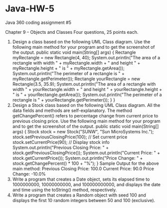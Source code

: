 # Java-HW-5
Java 360 coding assignment #5

Chapter 9 – Objects and Classes
Four questions, 25 points each.
1. Design a class based on the following UML Class diagram.
Use the following main method for your program and to get the screenshot of the
output.
 public static void main(String[] args) {
 Rectangle myRectangle = new Rectangle(4, 40);
 System.out.println("The area of a rectangle with width " +
myRectangle.width + " and height " +
 myRectangle.height + " is " +
 myRectangle.getArea());
 System.out.println("The perimeter of a rectangle is " +
 myRectangle.getPerimeter());
 Rectangle yourRectangle = new Rectangle(3.5, 35.9);
 System.out.println("The area of a rectangle with width " +
 yourRectangle.width + " and height " +
 yourRectangle.height + " is " +
 yourRectangle.getArea());
 System.out.println("The perimeter of a rectangle is " +
 yourRectangle.getPerimeter());
 }
}
2. Design a Stock class based on the following UML Class diagram. All the data fields
and methods are self-explanatory. The method getChangePercent() refers to
percentage change from current price to previous closing price.
Use the following main method for your program and to get the screenshot of the
output.
 public static void main(String[] args) {
 Stock stock = new Stock("SUNW", "Sun MicroSystems Inc.");
 stock.setPreviousClosingPrice(100);
 // Set current price
 stock.setCurrentPrice(90);
 // Display stock info
 System.out.println("Previous Closing Price: " +
 stock.getPreviousClosingPrice());
 System.out.println("Current Price: " +
 stock.getCurrentPrice());
 System.out.println("Price Change: " +
 stock.getChangePercent() * 100 + "%");
 }
Sample Output for the above main method:
Previous Closing Price: 100.0
Current Price: 90.0
Price Change: -10.0%
3. Write a program that creates a Date object, sets its elapsed time to 1000000000,
10000000000, and 100000000000, and displays the date and time using the toString()
method, respectively.
4. Write a program that creates a Random object with seed 100 and displays the first 10
random integers between 50 and 100 (exclusive).
